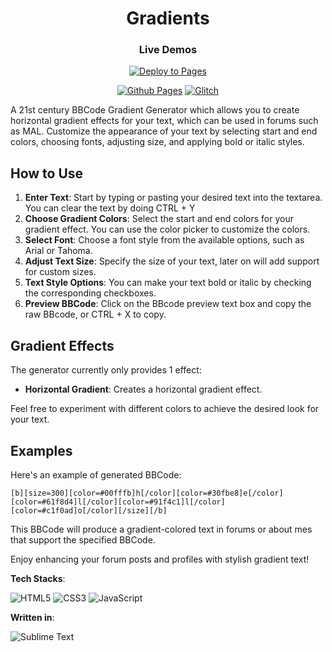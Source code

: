 <div align="center"><h1>Gradients</h1></div>
<div align="center"><h3>Live Demos</h3>

[![Deploy to Pages](https://github.com/Sethispr/bbcode-gradient/actions/workflows/static.yml/badge.svg)](https://github.com/Sethispr/bbcode-gradient/actions/workflows/static.yml)

[![Github Pages](https://img.shields.io/badge/github%20pages-121013?style=for-the-badge&logo=github&logoColor=white)](https://sethispr.github.io/bbcode-gradient) 
[![Glitch](https://img.shields.io/badge/glitch-%233333FF.svg?style=for-the-badge&logo=glitch&logoColor=white)](https://bbcode.glitch.me/)</div>

A 21st century BBCode Gradient Generator which allows you to create horizontal gradient effects for your text, which can be used in forums such as MAL. Customize the appearance of your text by selecting start and end colors, choosing fonts, adjusting size, and applying bold or italic styles.

## How to Use
1. **Enter Text**: Start by typing or pasting your desired text into the textarea. You can clear the text by doing CTRL + Y
2. **Choose Gradient Colors**: Select the start and end colors for your gradient effect. You can use the color picker to customize the colors.
3. **Select Font**: Choose a font style from the available options, such as Arial or Tahoma.
4. **Adjust Text Size**: Specify the size of your text, later on will add support for custom sizes.
5. **Text Style Options**: You can make your text bold or italic by checking the corresponding checkboxes.
6. **Preview BBCode**: Click on the BBcode preview text box and copy the raw BBcode, or CTRL + X to copy.

## Gradient Effects
The generator currently only provides 1 effect:

- **Horizontal Gradient**: Creates a horizontal gradient effect.

Feel free to experiment with different colors to achieve the desired look for your text.

## Examples
Here's an example of generated BBCode:
```bbcode
[b][size=300][color=#00fffb]h[/color][color=#30fbe8]e[/color][color=#61f8d4]l[/color][color=#91f4c1]l[/color][color=#c1f0ad]o[/color][/size][/b]
```
This BBCode will produce a gradient-colored text in forums or about mes that support the specified BBCode.

Enjoy enhancing your forum posts and profiles with stylish gradient text!

**Tech Stacks**: 

![HTML5](https://img.shields.io/badge/html5-%23E34F26.svg?style=for-the-badge&logo=html5&logoColor=white) 
![CSS3](https://img.shields.io/badge/css3-%231572B6.svg?style=for-the-badge&logo=css3&logoColor=white) 
![JavaScript](https://img.shields.io/badge/javascript-%23323330.svg?style=for-the-badge&logo=javascript&logoColor=%23F7DF1E)

**Written in**: 

![Sublime Text](https://img.shields.io/badge/sublime_text-%23575757.svg?style=for-the-badge&logo=sublime-text&logoColor=important)
